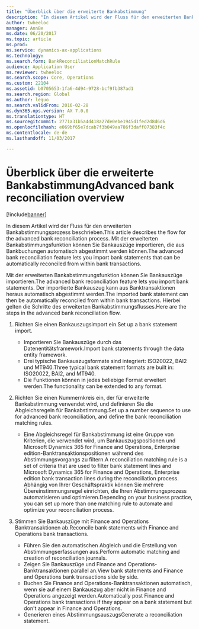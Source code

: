 ```yaml
---
title: "Überblick über die erweiterte Bankabstimmung"
description: "In diesem Artikel wird der Fluss für den erweiterten Bankabstimmungsprozess beschrieben. Mit der erweiterten Bankabstimmungsfunktion können Sie Bankauszüge importieren, die aus Bankbuchungen automatisch abgestimmt werden können."
author: twheeloc
manager: AnnBe
ms.date: 06/20/2017
ms.topic: article
ms.prod: 
ms.service: dynamics-ax-applications
ms.technology: 
ms.search.form: BankReconciliationMatchRule
audience: Application User
ms.reviewer: twheeloc
ms.search.scope: Core, Operations
ms.custom: 22104
ms.assetid: b0705653-1fa6-4d94-9728-bcf9fb387ad1
ms.search.region: Global
ms.author: leguo
ms.search.validFrom: 2016-02-28
ms.dyn365.ops.version: AX 7.0.0
ms.translationtype: HT
ms.sourcegitcommit: 2771a31b5a4d418a27de0ebe1945d1fed2d8d6d6
ms.openlocfilehash: e069bf65e7dcab7f3b049aa786f3daff07383f4c
ms.contentlocale: de-de
ms.lasthandoff: 11/03/2017

---
```


# <a name="advanced-bank-reconciliation-overview"></a><span data-ttu-id="bc4d7-104">Überblick über die erweiterte Bankabstimmung</span><span class="sxs-lookup"><span data-stu-id="bc4d7-104">Advanced bank reconciliation overview</span></span>

[!include[banner](../includes/banner.md)]


<span data-ttu-id="bc4d7-105">In diesem Artikel wird der Fluss für den erweiterten Bankabstimmungsprozess beschrieben.</span><span class="sxs-lookup"><span data-stu-id="bc4d7-105">This article describes the flow for the advanced bank reconciliation process.</span></span> <span data-ttu-id="bc4d7-106">Mit der erweiterten Bankabstimmungsfunktion können Sie Bankauszüge importieren, die aus Bankbuchungen automatisch abgestimmt werden können.</span><span class="sxs-lookup"><span data-stu-id="bc4d7-106">The advanced bank reconciliation feature lets you import bank statements that can be automatically reconciled from within bank transactions.</span></span>

<span data-ttu-id="bc4d7-107">Mit der erweiterten Bankabstimmungsfunktion können Sie Bankauszüge importieren.</span><span class="sxs-lookup"><span data-stu-id="bc4d7-107">The advanced bank reconciliation feature lets you import bank statements.</span></span> <span data-ttu-id="bc4d7-108">Der importierte Bankauszug kann aus Banktransaktionen heraus automatisch abgestimmt werden.</span><span class="sxs-lookup"><span data-stu-id="bc4d7-108">The imported bank statement can then be automatically reconciled from within bank transactions.</span></span> <span data-ttu-id="bc4d7-109">Hierbei gelten die Schritte des erweiterten Bankabstimmungsflusses.</span><span class="sxs-lookup"><span data-stu-id="bc4d7-109">Here are the steps in the advanced bank reconciliation flow.</span></span>

1.  <span data-ttu-id="bc4d7-110">Richten Sie einen Bankauszugsimport ein.</span><span class="sxs-lookup"><span data-stu-id="bc4d7-110">Set up a bank statement import.</span></span>
    -   <span data-ttu-id="bc4d7-111">Importieren Sie Bankauszüge durch das Datenentitätsframework.</span><span class="sxs-lookup"><span data-stu-id="bc4d7-111">Import bank statements through the data entity framework.</span></span>
    -   <span data-ttu-id="bc4d7-112">Drei typische Bankauszugsformate sind integriert: ISO20022, BAI2 und MT940.</span><span class="sxs-lookup"><span data-stu-id="bc4d7-112">Three typical bank statement formats are built in: ISO20022, BAI2, and MT940.</span></span>
    -   <span data-ttu-id="bc4d7-113">Die Funktionen können in jedes beliebige Format erweitert werden.</span><span class="sxs-lookup"><span data-stu-id="bc4d7-113">The functionality can be extended to any format.</span></span>

2.  <span data-ttu-id="bc4d7-114">Richten Sie einen Nummernkreis ein, der für erweiterte Bankabstimmung verwendet wird, und definieren Sie die Abgleichsregeln für Bankabstimmung.</span><span class="sxs-lookup"><span data-stu-id="bc4d7-114">Set up a number sequence to use for advanced bank reconciliation, and define the bank reconciliation matching rules.</span></span>
    -   <span data-ttu-id="bc4d7-115">Eine Abgleichsregel für Bankabstimmung ist eine Gruppe von Kriterien, die verwendet wird, um Bankauszugspositionen und Microsoft Dynamics 365 for Finance and Operations, Enterprise edition-Banktransaktionspositionen während des Abstimmungsvorgangs zu filtern.</span><span class="sxs-lookup"><span data-stu-id="bc4d7-115">A reconciliation matching rule is a set of criteria that are used to filter bank statement lines and Microsoft Dynamics 365 for Finance and Operations, Enterprise edition bank transaction lines during the reconciliation process.</span></span> <span data-ttu-id="bc4d7-116">Abhängig von Ihrer Geschäftspraktik können Sie mehrere Übereinstimmungsregel einrichten, die Ihren Abstimmungsprozess automatisieren und optimieren.</span><span class="sxs-lookup"><span data-stu-id="bc4d7-116">Depending on your business practice, you can set up more than one matching rule to automate and optimize your reconciliation process.</span></span>

3.  <span data-ttu-id="bc4d7-117">Stimmen Sie Bankauszüge mit Finance and Operations Banktransaktionen ab.</span><span class="sxs-lookup"><span data-stu-id="bc4d7-117">Reconcile bank statements with Finance and Operations bank transactions.</span></span>
    -   <span data-ttu-id="bc4d7-118">Führen Sie den automatischen Abgleich und die Erstellung von Abstimmungserfassungen aus.</span><span class="sxs-lookup"><span data-stu-id="bc4d7-118">Perform automatic matching and creation of reconciliation journals.</span></span>
    -   <span data-ttu-id="bc4d7-119">Zeigen Sie Bankauszüge und Finance and Operations-Banktransaktionen parallel an.</span><span class="sxs-lookup"><span data-stu-id="bc4d7-119">View bank statements and Finance and Operations bank transactions side by side.</span></span>
    -   <span data-ttu-id="bc4d7-120">Buchen Sie Finance and Operations-Banktransaktionen automatisch, wenn sie auf einem Bankauszug aber nicht in Finance and Operations angezeigt werden.</span><span class="sxs-lookup"><span data-stu-id="bc4d7-120">Automatically post Finance and Operations bank transactions if they appear on a bank statement but don't appear in Finance and Operations.</span></span>
    -   <span data-ttu-id="bc4d7-121">Generieren eines Abstimmungsauszugs</span><span class="sxs-lookup"><span data-stu-id="bc4d7-121">Generate a reconciliation statement.</span></span>






